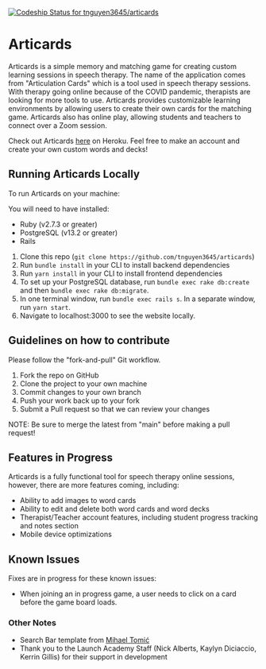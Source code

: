 [![Codeship Status for tnguyen3645/articards](https://app.codeship.com/projects/8c2ac374-59f7-49a1-bcb9-b8e07b64e9a2/status?branch=main)](https://app.codeship.com/projects/442979)

# Articards
Articards is a simple memory and matching game for creating custom learning sessions in speech therapy. The name of the application comes from "Articulation Cards" which is a tool used in speech therapy sessions. With therapy going online because of the COVID pandemic, therapists are looking for more tools to use. Articards provides customizable learning environments by allowing users to create their own cards for the matching game. Articards also has online play, allowing students and teachers to connect over a Zoom session.

Check out Articards [here](https://articards.herokuapp.com/) on Heroku. Feel free to make an account and create your own custom words and decks!

## Running Articards Locally
To run Articards on your machine:

You will need to have installed:
- Ruby (v2.7.3 or greater)
- PostgreSQL (v13.2 or greater)
- Rails

1. Clone this repo (`git clone https://github.com/tnguyen3645/articards`)
2. Run `bundle install` in your CLI to install backend dependencies
3. Run `yarn install` in your CLI to install frontend dependencies
4. To set up your PostgreSQL database, run `bundle exec rake db:create` and then `bundle exec rake db:migrate`.
5. In one terminal window, run `bundle exec rails s`. In a separate window, run `yarn start`.
6. Navigate to localhost:3000 to see the website locally.

## Guidelines on how to contribute
Please follow the "fork-and-pull" Git workflow.

1. Fork the repo on GitHub
2. Clone the project to your own machine
3. Commit changes to your own branch
4. Push your work back up to your fork
5. Submit a Pull request so that we can review your changes

NOTE: Be sure to merge the latest from "main" before making a pull request!

## Features in Progress
Articards is a fully functional tool for speech therapy online sessions, however, there are more features coming, including:

- Ability to add images to word cards
- Ability to edit and delete both word cards and word decks
- Therapist/Teacher account features, including student progress tracking and notes section
- Mobile device optimizations

## Known Issues
Fixes are in progress for these known issues:

- When joining an in progress game, a user needs to click on a card before the game board loads.

### Other Notes
- Search Bar template from [Mihael Tomić](https://codepen.io/mihaeltomic)
- Thank you to the Launch Academy Staff (Nick Alberts, Kaylyn Diciaccio, Kerrin Gillis) for their support in development
